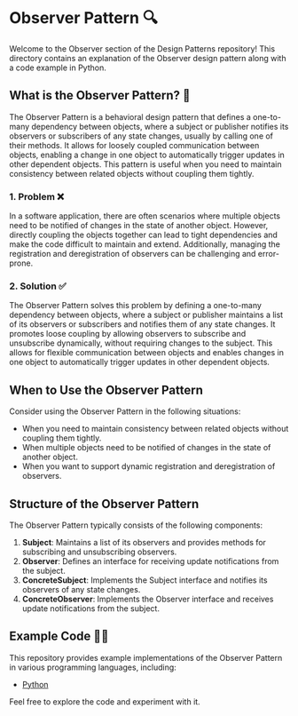 # Observer Pattern 🔍

Welcome to the Observer section of the Design Patterns repository! This directory contains an explanation of the Observer design pattern along with a code example in Python.

## What is the Observer Pattern? 🤔

The Observer Pattern is a behavioral design pattern that defines a one-to-many dependency between objects, where a subject or publisher notifies its observers or subscribers of any state changes, usually by calling one of their methods. It allows for loosely coupled communication between objects, enabling a change in one object to automatically trigger updates in other dependent objects. This pattern is useful when you need to maintain consistency between related objects without coupling them tightly.

### 1. Problem ❌

In a software application, there are often scenarios where multiple objects need to be notified of changes in the state of another object. However, directly coupling the objects together can lead to tight dependencies and make the code difficult to maintain and extend. Additionally, managing the registration and deregistration of observers can be challenging and error-prone.

### 2. Solution ✅

The Observer Pattern solves this problem by defining a one-to-many dependency between objects, where a subject or publisher maintains a list of its observers or subscribers and notifies them of any state changes. It promotes loose coupling by allowing observers to subscribe and unsubscribe dynamically, without requiring changes to the subject. This allows for flexible communication between objects and enables changes in one object to automatically trigger updates in other dependent objects.

## When to Use the Observer Pattern

Consider using the Observer Pattern in the following situations:

- When you need to maintain consistency between related objects without coupling them tightly.
- When multiple objects need to be notified of changes in the state of another object.
- When you want to support dynamic registration and deregistration of observers.

## Structure of the Observer Pattern

The Observer Pattern typically consists of the following components:

1. **Subject**: Maintains a list of its observers and provides methods for subscribing and unsubscribing observers.
2. **Observer**: Defines an interface for receiving update notifications from the subject.
3. **ConcreteSubject**: Implements the Subject interface and notifies its observers of any state changes.
4. **ConcreteObserver**: Implements the Observer interface and receives update notifications from the subject.

## Example Code 🧑‍💻

This repository provides example implementations of the Observer Pattern in various programming languages, including:

- [Python](./python-example.py)

Feel free to explore the code and experiment with it.

